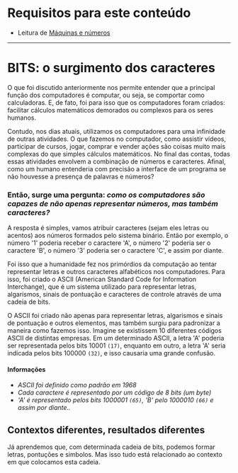 # Requisitos para este conteúdo
- Leitura de <a href="https://github.com/FireguiQueen/CC50/blob/main/Week%200%20-%20Scratch/!Ci%C3%AAncia%20da%20computa%C3%A7%C3%A3o%20-%20M%C3%A1quinas%20e%20n%C3%BAmeros.md">Máquinas e números</a> 

________________________________________________

# BITS: o surgimento dos caracteres
O que foi discutido anteriormente nos permite entender que a principal função dos computadores é computar, ou seja, se comportar como calculadoras. E, de fato, foi para isso que os computadores foram criados: facilitar cálculos matemáticos demorados ou complexos para os seres humanos.

Contudo, nos dias atuais, utilizamos os computadores para uma infinidade de outras atividades. O que fazemos no computador, como assistir vídeos, participar de cursos, jogar, comprar e vender ações são coisas muito mais complexas do que simples cálculos matemáticos. No final das contas, todas essas atividades envolvem a combinação de números e caracteres. Afinal, como um humano entenderia com precisão a interface de um programa se não houvesse a presença de palavras e números?

### Então, surge uma pergunta: _como os computadores são capazes de não apenas representar números, mas também caracteres?_
A resposta é simples, vamos atribuir caracteres (sejam eles letras ou acentos) aos números formados pelo sistema binário. Então por exemplo, o número '1' poderia receber o caractere 'A', o número '2' poderia ser o caractere 'B', o número '3' poderia ser o caractere 'C', e assim por diante. 

Foi isso que a humanidade fez nos primórdios da computação ao tentar representar letras e outros caracteres alfabéticos nos computadores. Para isso, foi criado o ASCII (American Standard Code for Information Interchange), que é um sistema utilizado para representar letras, algarismos, sinais de pontuação e caracteres de controle através de uma cadeia de bits.

O ASCII foi criado não apenas para representar letras, algarismos e sinais de pontuação e outros elementos, mas também surgiu para padronizar a maneira como fazemos isso. Imagine se existissem 10 diferentes códigos ASCII de distintas empresas. Em um determinado ASCII, a letra 'A' poderia ser representada pelos bits 10001 `(17)`, enquanto em outro, a letra 'A' seria indicada pelos bits 100000 `(32)`, e isso causaria uma grande confusão.



#### Informações 
- _ASCII foi definido como padrão em 1968_
- _Cada caractere é representado por um código de 8 bits (um byte)_
- _'A' é representado pelos bits 1000001 `(65)`, 'B' pelo 1000010 `(66)` e assim por diante.._

## Contextos diferentes, resultados diferentes
Já aprendemos que, com determinada cadeia de bits, podemos formar letras, pontuções e simbolos. Mas isso tudo está relacionado ao contexto em que colocamos esta cadeia. 

